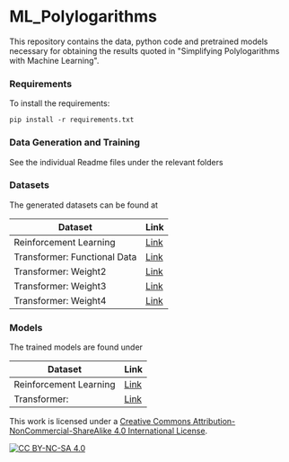 # ML_Polylogarithms

This repository contains the data, python code and pretrained models necessary for obtaining the results quoted in "Simplifying Polylogarithms with
Machine Learning". 

### Requirements

To install the requirements:

```shell
pip install -r requirements.txt
```

### Data Generation and Training
See the individual Readme files under the relevant folders

### Datasets

The generated datasets can be found at

Dataset | Link 
--- | --- 
Reinforcement Learning | [Link](https://drive.google.com/uc?export=download&id=1DlHkAlNntYz4CSWG3-HFpAnJR1KzgjMH)
Transformer: Functional Data | [Link](https://drive.google.com/uc?export=download&id=18txKweTIGjjYhuB0lFPsVLB0XAK61vEp)
Transformer: Weight2 | [Link](https://drive.google.com/uc?export=download&id=1HMsT6oqeyXrhea6RQ2ot8Ln4y3vKvx4r)
Transformer: Weight3 | [Link](https://drive.google.com/uc?export=download&id=1TXIZGX_Yh97NIWj81ACZ5kVxJLK751rK)
Transformer: Weight4 | [Link](https://drive.google.com/uc?export=download&id=1jA0sHsM1H4IKZ5VxrOZa6ud1hnoPH2ZY)


### Models
The trained models are found under

Dataset | Link 
--- | --- 
Reinforcement Learning | [Link](https://drive.google.com/uc?export=download&id=1xtFzbdPaCOVrGal7N1TQ720nRj6gmApn)
Transformer: | [Link](https://drive.google.com/uc?export=download&id=1i7KrGP_j48I9UfGOAK2aUEIOSa3D1iIx)


This work is licensed under a
[Creative Commons Attribution-NonCommercial-ShareAlike 4.0 International License][cc-by-nc-sa].

[![CC BY-NC-SA 4.0][cc-by-nc-sa-image]][cc-by-nc-sa]

[cc-by-nc-sa]: http://creativecommons.org/licenses/by-nc-sa/4.0/
[cc-by-nc-sa-image]: https://licensebuttons.net/l/by-nc-sa/4.0/88x31.png
